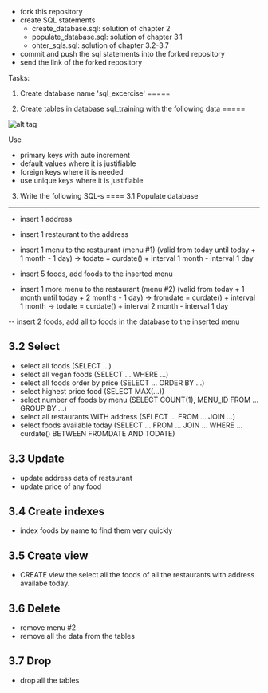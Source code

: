 - fork this repository
- create SQL statements
	- create_database.sql: solution of chapter 2
	- populate_database.sql: solution of chapter 3.1
	- ohter_sqls.sql: solution of chapter 3.2-3.7
- commit and push the sql statements into the forked repository
- send the link of the forked repository

Tasks:
1. Create database name 'sql_excercise'
=====

2. Create tables in  database sql_training with the following data
=====

![alt tag](https://gitbud.epam.com/peter_veres2/sql-excercises/raw/master/images/database.png)


Use
- primary keys with auto increment
- default values where it is justifiable
- foreign keys where it is needed
- use unique keys where it is justifiable

3. Write the following SQL-s
====
3.1 Populate database
----

- insert 1 address
- insert 1 restaurant to the address
- insert 1 menu to the restaurant (menu #1) (valid from today until today + 1 month - 1 day)
-> todate = curdate() + interval 1 month  -  interval 1 day

- insert 5 foods, add foods to the inserted menu
- insert 1 more menu to the restaurant (menu #2)  (valid from today + 1 month until today + 2 months - 1 day)
-> fromdate = curdate()  + interval 1 month
-> todate = curdate()  + interval 2 month  -  interval 1 day

-- insert 2 foods, add all to foods in the database to the inserted menu

3.2 Select
----
- select all foods (SELECT ...)
- select all vegan foods (SELECT ... WHERE ...)
- select all foods order by price (SELECT ... ORDER BY ...)
- select highest price food (SELECT MAX(...))
- select number of foods by menu (SELECT COUNT(1), MENU_ID FROM ... GROUP BY ...)
- select all restaurants WITH address (SELECT ... FROM ... JOIN ...)
- select foods available today (SELECT ... FROM ... JOIN ... WHERE ... curdate() BETWEEN FROMDATE AND TODATE)


3.3 Update
----
- update address data of restaurant
- update price of any food



3.4 Create indexes
----
- index foods by name to find them very quickly
 


3.5 Create view
----
- CREATE view the select all the foods of all the restaurants with address availabe today.

3.6 Delete
----
- remove menu #2
- remove all the data from the tables

3.7 Drop
----
- drop all the tables
